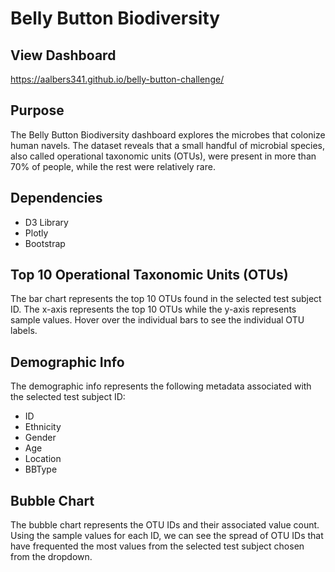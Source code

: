 # Belly Button Biodiversity

## View Dashboard
https://aalbers341.github.io/belly-button-challenge/

## Purpose
The Belly Button Biodiversity dashboard explores the microbes that colonize human navels. The dataset reveals that a small handful of microbial species, also called operational taxonomic units (OTUs), were present in more than 70% of people, while the rest were relatively rare.

## Dependencies
- D3 Library
- Plotly
- Bootstrap

## Top 10 Operational Taxonomic Units (OTUs)
The bar chart represents the top 10 OTUs found in the selected test subject ID. The x-axis represents the top 10 OTUs while the y-axis represents sample values. Hover over the individual bars to see the individual OTU labels.

## Demographic Info
The demographic info represents the following metadata associated with the selected test subject ID:
- ID
- Ethnicity
- Gender
- Age
- Location
- BBType

## Bubble Chart
The bubble chart represents the OTU IDs and their associated value count. Using the sample values for each ID, we can see the spread of OTU IDs that have frequented the most values from the selected test subject chosen from the dropdown.
